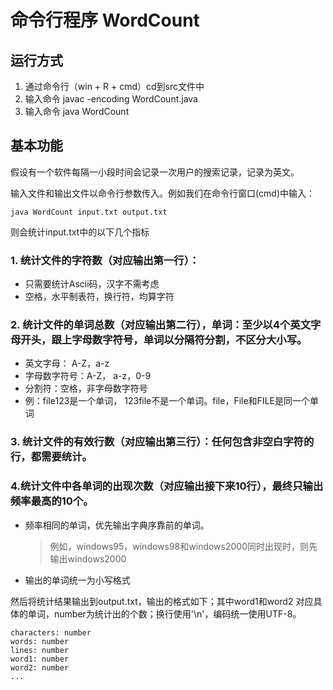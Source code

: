 # 命令行程序 WordCount

## 运行方式
1. 通过命令行（win + R + cmd）cd到src文件中
2. 输入命令 javac -encoding WordCount.java
3. 输入命令 java WordCount
   
## 基本功能
假设有一个软件每隔一小段时间会记录一次用户的搜索记录，记录为英文。

输入文件和输出文件以命令行参数传入。例如我们在命令行窗口(cmd)中输入：
```
java WordCount input.txt output.txt
```
则会统计input.txt中的以下几个指标
### 1. 统计文件的字符数（对应输出第一行）：
* 只需要统计Ascii码，汉字不需考虑
* 空格，水平制表符，换行符，均算字符
  
### 2. 统计文件的单词总数（对应输出第二行），单词：至少以4个英文字母开头，跟上字母数字符号，单词以分隔符分割，不区分大小写。
* 英文字母： A-Z，a-z
* 字母数字符号：A-Z， a-z，0-9
* 分割符：空格，非字母数字符号
* 例：file123是一个单词， 123file不是一个单词。file，File和FILE是同一个单词
  
### 3. 统计文件的有效行数（对应输出第三行）：任何包含非空白字符的行，都需要统计。

### 4.统计文件中各单词的出现次数（对应输出接下来10行），最终只输出频率最高的10个。
* 频率相同的单词，优先输出字典序靠前的单词。
    >例如，windows95，windows98和windows2000同时出现时，则先输出windows2000
* 输出的单词统一为小写格式

然后将统计结果输出到output.txt，输出的格式如下；其中word1和word2 对应具体的单词，number为统计出的个数；换行使用'\n'，编码统一使用UTF-8。
```
characters: number
words: number
lines: number
word1: number
word2: number
...
```